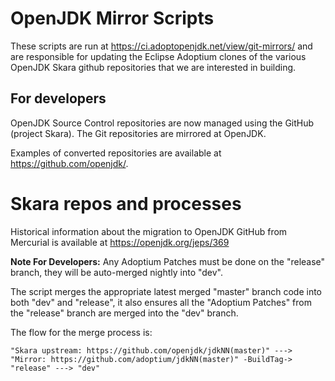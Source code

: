 # OpenJDK Mirror Scripts

These scripts are run at https://ci.adoptopenjdk.net/view/git-mirrors/ and are responsible for updating the Eclipse Adoptium clones of the various OpenJDK Skara github repositories that we are interested in building.

## For developers

OpenJDK Source Control repositories are now managed using the GitHub (project Skara). The Git repositories are mirrored at OpenJDK.

Examples of converted repositories are available at https://github.com/openjdk/.

# Skara repos and processes

Historical information about the migration to OpenJDK GitHub from Mercurial is available at https://openjdk.org/jeps/369


**Note For Developers:** Any Adoptium Patches must be done on the "release" branch, they will be auto-merged nightly into "dev".

The script merges the appropriate latest merged "master" branch code into both "dev" and "release", it also ensures all the
"Adoptium Patches" from the "release" branch are merged into the "dev" branch.

The flow for the merge process is:
```
"Skara upstream: https://github.com/openjdk/jdkNN(master)" ---> "Mirror: https://github.com/adoptium/jdkNN(master)" -BuildTag-> "release" ---> "dev"
```

